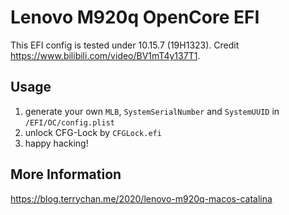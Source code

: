 # Lenovo M920q OpenCore EFI

This EFI config is tested under 10.15.7 (19H1323). Credit https://www.bilibili.com/video/BV1mT4y137T1.

## Usage

1. generate your own `MLB`, `SystemSerialNumber` and `SystemUUID` in `/EFI/OC/config.plist`
2. unlock CFG-Lock by `CFGLock.efi`
3. happy hacking!

## More Information

https://blog.terrychan.me/2020/lenovo-m920q-macos-catalina
